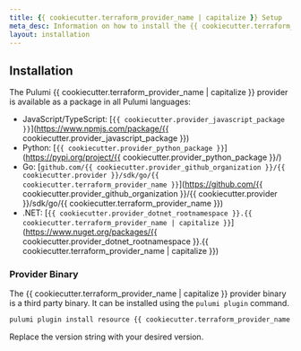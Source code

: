 ```yaml
---
title: {{ cookiecutter.terraform_provider_name | capitalize }} Setup
meta_desc: Information on how to install the {{ cookiecutter.terraform_provider_name | capitalize }} provider.
layout: installation
---
```


## Installation

The Pulumi {{ cookiecutter.terraform_provider_name | capitalize }} provider is available as a package in all Pulumi languages:

* JavaScript/TypeScript: [`{{ cookiecutter.provider_javascript_package }}`](https://www.npmjs.com/package/{{ cookiecutter.provider_javascript_package }})
* Python: [`{{ cookiecutter.provider_python_package }}`](https://pypi.org/project/{{ cookiecutter.provider_python_package }}/)
* Go: [`github.com/{{ cookiecutter.provider_github_organization }}/{{ cookiecutter.provider }}/sdk/go/{{ cookiecutter.terraform_provider_name }}`](https://github.com/{{ cookiecutter.provider_github_organization }}/{{ cookiecutter.provider }}/sdk/go/{{ cookiecutter.terraform_provider_name }})
* .NET: [`{{ cookiecutter.provider_dotnet_rootnamespace }}.{{ cookiecutter.terraform_provider_name | capitalize }}`](https://www.nuget.org/packages/{{ cookiecutter.provider_dotnet_rootnamespace }}.{{ cookiecutter.terraform_provider_name | capitalize }})

### Provider Binary

The {{ cookiecutter.terraform_provider_name | capitalize }} provider binary is a third party binary. It can be installed using the `pulumi plugin` command.

```bash
pulumi plugin install resource {{ cookiecutter.terraform_provider_name }} v0.1.7
```

Replace the version string with your desired version.
